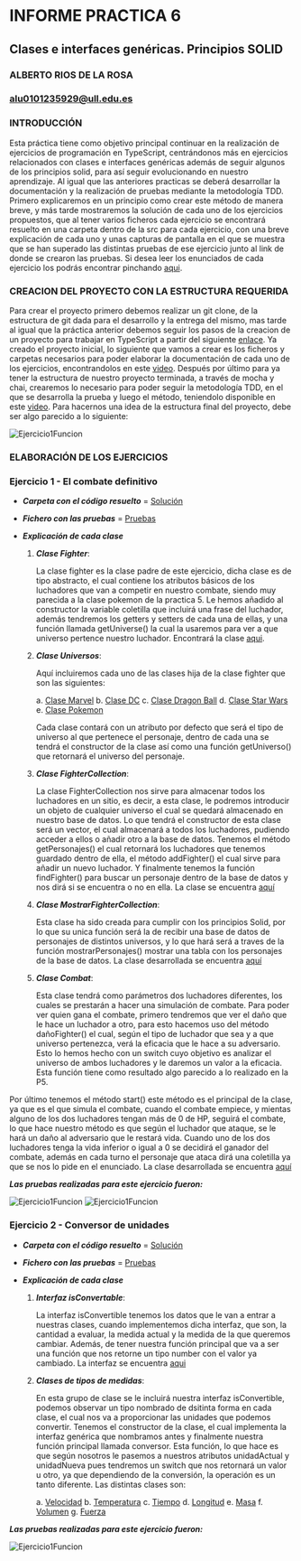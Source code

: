 # INFORME PRACTICA 6
## Clases e interfaces genéricas. Principios SOLID
### ALBERTO RIOS DE LA ROSA
### alu0101235929@ull.edu.es

### INTRODUCCIÓN

Esta práctica tiene como objetivo principal continuar en la realización de ejercicios de programación en TypeScript, centrándonos más en ejercicios relacionados con clases e interfaces genéricas además de seguir algunos de los principios solid, para así seguir evolucionando en nuestro aprendizaje. Al igual que las anteriores practicas se deberá desarrollar la documentación y la realización de pruebas mediante la metodología TDD. Primero explicaremos en un principio como crear este método de manera breve, y más tarde mostraremos la solución de cada uno de los ejercicios propuestos, que al tener varios ficheros cada ejercicio se encontrará resuelto en una carpeta dentro de la src para cada ejercicio, con una breve explicación de cada uno y unas capturas de pantalla en el que se muestra que se han superado las distintas pruebas de ese ejercicio junto al link de donde se crearon las pruebas. Si desea leer los enunciados de cada ejercicio los podrás encontrar pinchando [aqui](https://ull-esit-inf-dsi-2021.github.io/prct06-generics-solid/).

### CREACION DEL PROYECTO CON LA ESTRUCTURA REQUERIDA

Para crear el proyecto primero debemos realizar un git clone, de la estructura de git dada para el desarrollo y la entrega del mismo, mas tarde al igual que la práctica anterior debemos seguir los pasos de la creacion de un proyecto para trabajar en TypeScript a partir del siguiente [enlace](https://ull-esit-inf-dsi-2021.github.io/typescript-theory/typescript-project-setup.html). Ya creado el proyecto inicial, lo siguiente que vamos a crear es los ficheros y carpetas necesarios para poder elaborar la documentación de cada uno de los ejercicios, encontrandolos en este [video](https://drive.google.com/file/d/19LLLCuWg7u0TjjKz9q8ZhOXgbrKtPUme/view). Después por último para ya tener la estructura de nuestro proyecto terminada, a través de mocha y chai, crearemos lo necesario para poder seguir la metodología TDD, en el que se desarrolla la prueba y luego el método, teniendolo disponible en este [video](https://drive.google.com/file/d/1-z1oNOZP70WBDyhaaUijjHvFtqd6eAmJ/view). Para hacernos una idea de la estructura final del proyecto, debe ser algo parecido a lo siguiente:

   ![Ejercicio1Funcion](imagenes/estructuraP6.JPG) 

### ELABORACIÓN DE LOS EJERCICIOS

### Ejercicio 1 - El combate definitivo

 - ___Carpeta con el código resuelto___ = [Solución](https://github.com/ULL-ESIT-INF-DSI-2021/ull-esit-inf-dsi-20-21-prct06-generics-solid-Espinette/tree/master/src/ejercicio-1)
 
 - ___Fichero con las pruebas___ = [Pruebas](https://github.com/ULL-ESIT-INF-DSI-2021/ull-esit-inf-dsi-20-21-prct06-generics-solid-Espinette/blob/master/tests/ejercicio1.spec.ts)

 - ___Explicación de cada clase___

    1. ___Clase Fighter___:

         La clase fighter es la clase padre de este ejercicio, dicha clase es de tipo abstracto, el cual contiene los atributos básicos de los luchadores que van a competir en nuestro combate, siendo muy parecida a la clase pokemon de la practica 5. Le hemos añadido al constructor la variable coletilla que incluirá una frase del luchador, además tendremos los getters y setters de cada una de ellas, y una función llamada getUniverse() la cual la usaremos para ver a que universo pertence nuestro luchador. Encontrará la clase [aqui](https://github.com/ULL-ESIT-INF-DSI-2021/ull-esit-inf-dsi-20-21-prct06-generics-solid-Espinette/blob/master/src/ejercicio-1/fighter.ts).
         
    2. ___Clase Universos___:

         Aquí incluiremos cada uno de las clases hija de la clase fighter que son las siguientes:
         
         a. [Clase Marvel](https://github.com/ULL-ESIT-INF-DSI-2021/ull-esit-inf-dsi-20-21-prct06-generics-solid-Espinette/blob/master/src/ejercicio-1/marvel.ts)
         b. [Clase DC](https://github.com/ULL-ESIT-INF-DSI-2021/ull-esit-inf-dsi-20-21-prct06-generics-solid-Espinette/blob/master/src/ejercicio-1/dc.ts)
         c. [Clase Dragon Ball](https://github.com/ULL-ESIT-INF-DSI-2021/ull-esit-inf-dsi-20-21-prct06-generics-solid-Espinette/blob/master/src/ejercicio-1/dragonBall.ts)
         d. [Clase Star Wars](https://github.com/ULL-ESIT-INF-DSI-2021/ull-esit-inf-dsi-20-21-prct06-generics-solid-Espinette/blob/master/src/ejercicio-1/starWars.ts)
         e. [Clase Pokemon](https://github.com/ULL-ESIT-INF-DSI-2021/ull-esit-inf-dsi-20-21-prct06-generics-solid-Espinette/blob/master/src/ejercicio-1/pokemon.ts)
         
         Cada clase contará con un atributo por defecto que será el tipo de universo al que pertenece el personaje, dentro de cada una se tendrá el constructor de la clase así como una función getUniverso() que retornará el universo del personaje.
   
   3. ___Clase FighterCollection___:

         La clase FighterCollection nos sirve para almacenar todos los luchadores en un sitio, es decir, a esta clase, le podremos introducir un objeto de cualquier universo el cual se quedará almacenado en nuestro base de datos. Lo que tendrá el constructor de esta clase será un vector, el cual almacenará a todos los luchadores, pudiendo acceder a ellos o añadir otro a la base de datos. Tenemos el método getPersonajes() el cual retornará los luchadores que tenemos guardado dentro de ella, el método addFighter() el cual sirve para añadir un nuevo luchador. Y finalmente tenemos la función findFighter() para buscar un personaje dentro de la base de datos y nos dirá si se encuentra o no en ella. La clase se encuentra [aquí](https://github.com/ULL-ESIT-INF-DSI-2021/ull-esit-inf-dsi-20-21-prct06-generics-solid-Espinette/blob/master/src/ejercicio-1/fighterColleccion.ts)
         
   4. ___Clase MostrarFighterCollection___:

         Esta clase ha sido creada para cumplir con los principios Solid, por lo que su unica función será la de recibir una base de datos de personajes de distintos universos, y lo que hará será a traves de la función mostrarPersonajes() mostrar una tabla con los personajes de la base de datos. La clase desarrollada se encuentra [aquí](https://github.com/ULL-ESIT-INF-DSI-2021/ull-esit-inf-dsi-20-21-prct06-generics-solid-Espinette/blob/master/src/ejercicio-1/mostrarFighterColleccion.ts) 
         
   5. ___Clase Combat___:

         Esta clase tendrá como parámetros dos luchadores diferentes, los cuales se prestarán a hacer una simulación de combate. Para poder ver quien gana el combate, primero tendremos que ver el daño que le hace un luchador a otro, para esto hacemos uso del método dañoFighter() el cual, según el tipo de luchador que sea y a que universo pertenezca, verá la eficacia que le hace a su adversario. Esto lo hemos hecho con un switch cuyo objetivo es analizar el universo de ambos luchadores y le daremos un valor a la eficacia. Esta función tiene como resultado algo parecido a lo realizado en la P5.

Por último tenemos el método start() este método es el principal de la clase, ya que es el que simula el combate, cuando el combate empiece, y mientas alguno de los dos luchadores tengan más de 0 de HP, seguirá el combate, lo que hace nuestro método es que según el luchador que ataque, se le hará un daño al adversario que le restará vida. Cuando uno de los dos luchadores tenga la vida inferior o igual a 0 se decidirá el ganador del combate, además en cada turno el personaje que ataca dirá una coletilla ya que se nos lo pide en el enunciado. La clase desarrollada se encuentra [aquí](https://github.com/ULL-ESIT-INF-DSI-2021/ull-esit-inf-dsi-20-21-prct06-generics-solid-Espinette/blob/master/src/ejercicio-1/combat.ts) 


   ___Las pruebas realizadas para este ejercicio fueron:___
    
   ![Ejercicio1Funcion](imagenes/Prueba1.JPG) 
   ![Ejercicio1Funcion](imagenes/Prueba1a.JPG) 

### Ejercicio 2 - Conversor de unidades

 - ___Carpeta con el código resuelto___ = [Solución](https://github.com/ULL-ESIT-INF-DSI-2021/ull-esit-inf-dsi-20-21-prct06-generics-solid-Espinette/tree/master/src/ejercicio-2)
 
 - ___Fichero con las pruebas___ = [Pruebas](https://github.com/ULL-ESIT-INF-DSI-2021/ull-esit-inf-dsi-20-21-prct06-generics-solid-Espinette/blob/master/tests/ejercicio2.spec.ts)

 - ___Explicación de cada clase___
     
   1. ___Interfaz isConvertable___: 
     
         La interfaz isConvertible tenemos los datos que le van a entrar a nuestras clases, cuando implementemos dicha interfaz, que son, la cantidad a evaluar, la medida actual y la medida de la que queremos cambiar. Además, de tener nuestra función principal que va a ser una función que nos retorne un tipo number con el valor ya cambiado. La interfaz se encuentra [aqui](https://github.com/ULL-ESIT-INF-DSI-2021/ull-esit-inf-dsi-20-21-prct06-generics-solid-Espinette/blob/master/src/ejercicio-2/isConvertable.ts)
     
   2. ___Clases de tipos de medidas___:

         En esta grupo de clase se le incluirá nuestra interfaz isConvertible, podemos observar un tipo nombrado de dsitinta forma en cada clase, el cual nos va a proporcionar las unidades que podemos convertir. Tenemos el constructor de la clase, el cual implementa la interfaz genérica que nombramos antes y finalmente nuestra función principal llamada conversor. Esta función, lo que hace es que según nosotros le pasemos a nuestros atributos unidadActual y unidadNueva pues tendremos un switch que nos retornará un valor u otro, ya que dependiendo de la conversión, la operación es un tanto diferente. Las distintas clases son:
         
         a. [Velocidad](https://github.com/ULL-ESIT-INF-DSI-2021/ull-esit-inf-dsi-20-21-prct06-generics-solid-Espinette/blob/master/src/ejercicio-2/velocidad.ts)
         b. [Temperatura](https://github.com/ULL-ESIT-INF-DSI-2021/ull-esit-inf-dsi-20-21-prct06-generics-solid-Espinette/blob/master/src/ejercicio-2/temperatura.ts)
         c. [Tiempo](https://github.com/ULL-ESIT-INF-DSI-2021/ull-esit-inf-dsi-20-21-prct06-generics-solid-Espinette/blob/master/src/ejercicio-2/tiempo.ts)
         d. [Longitud](https://github.com/ULL-ESIT-INF-DSI-2021/ull-esit-inf-dsi-20-21-prct06-generics-solid-Espinette/blob/master/src/ejercicio-2/longitud.ts)
         e. [Masa](https://github.com/ULL-ESIT-INF-DSI-2021/ull-esit-inf-dsi-20-21-prct06-generics-solid-Espinette/blob/master/src/ejercicio-2/masa.ts)
         f. [Volumen](https://github.com/ULL-ESIT-INF-DSI-2021/ull-esit-inf-dsi-20-21-prct06-generics-solid-Espinette/blob/master/src/ejercicio-2/volumen.ts)
         g. [Fuerza](https://github.com/ULL-ESIT-INF-DSI-2021/ull-esit-inf-dsi-20-21-prct06-generics-solid-Espinette/blob/master/src/ejercicio-2/fuerza.ts)
        
 ___Las pruebas realizadas para este ejercicio fueron:___
    
   ![Ejercicio1Funcion](imagenes/Prueba2.JPG) 
     

         
